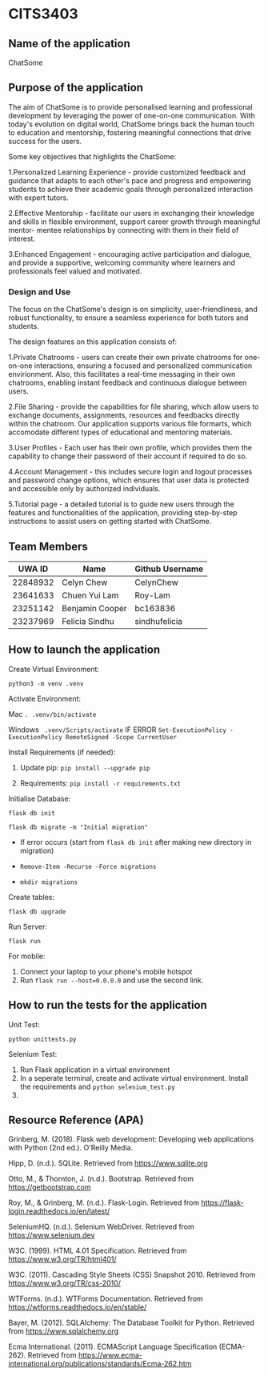 # CITS3403

## Name of the application
ChatSome

## Purpose of the application
The aim of ChatSome is to provide personalised learning and professional development
by leveraging the power of one-on-one communication. With today's evolution on digital world, ChatSome brings back the human touch to education and mentorship, fostering meaningful connections that drive success for the users. 

Some key objectives that highlights the ChatSome: 

1.Personalized Learning Experience - provide customized feedback and guidance that adapts to each other's pace and progress and empowering students to achieve their
academic goals through personalized interaction with expert tutors.

2.Effective Mentorship - facilitate our users in exchanging their knowledge and skills in flexible environment, support career growth through meaningful mentor-
mentee relationships by connecting with them in their field of interest.

3.Enhanced Engagement - encouraging active participation and dialogue, and provide
a supportive, welcoming community where learners and professionals feel valued and
motivated. 

### Design and Use
The focus on the ChatSome's design is on simplicity, user-friendliness, and robust
functionality, to ensure a seamless experience for both tutors and students. 

The design features on this application consists of:

1.Private Chatrooms - users can create their own private chatrooms for one-on-one
interactions, ensuring a focused and personalized communication envirionment. Also,
this facilitates a real-time messaging in their own chatrooms, enabling instant 
feedback and continuous dialogue between users. 

2.File Sharing - provide the capabilities for file sharing, which allow users to 
exchange documents, assignments, resources and feedbacks directly within the 
chatroom. Our application supports various file formarts, which accomodate different
types of educational and mentoring materials.

3.User Profiles - Each user has their own profile, which provides them the capability
to change their password of their account if required to do so. 

4.Account Management - this includes secure login and logout processes and password
change options, which ensures that user data is protected and accessible only by
authorized individuals.

5.Tutorial page - a detailed tutorial is to guide new users through the features
and functionalities of the application, providing step-by-step instructions to assist
users on getting started with ChatSome. 

## Team Members
| UWA ID | Name | Github Username |
| --------------- | --------------- | --------------- |
| 22848932 | Celyn Chew | CelynChew |
| 23641633  | Chuen Yui Lam  | Roy-Lam  |
| 23251142  | Benjamin Cooper | bc163836 |
| 23237969 | Felicia Sindhu | sindhufelicia |

## How to launch the application
Create Virtual Environment:

```python3 -m venv .venv```

Activate Environment:                              

Mac ```. .venv/bin/activate```   

Windows ``` .venv/Scripts/activate```     IF ERROR ```Set-ExecutionPolicy -ExecutionPolicy RemoteSigned -Scope CurrentUser```

Install Requirements (if needed):

1. Update pip: ```pip install --upgrade pip```

2. Requirements: ```pip install -r requirements.txt```

Initialise Database: 

```flask db init```                                

```flask db migrate -m "Initial migration"```  

- If error occurs (start from ```flask db init```  after making new directory in migration)

- ```Remove-Item -Recurse -Force migrations```

- ```mkdir migrations```

Create tables:

```flask db upgrade```

Run Server:

```flask run```

For mobile:

1. Connect your laptop to your phone's mobile hotspot
2. Run ```flask run --host=0.0.0.0``` and use the second link. 

## How to run the tests for the application
Unit Test:

```python unittests.py```

Selenium Test:
1. Run Flask application in a virtual environment
2. In a seperate terminal, create and activate virtual environment. Install the requirements and ```python selenium_test.py```
3. 


## Resource Reference (APA)

Grinberg, M. (2018). Flask web development: Developing web applications with Python (2nd ed.). O'Reilly Media.

Hipp, D. (n.d.). SQLite. Retrieved from https://www.sqlite.org

Otto, M., & Thornton, J. (n.d.). Bootstrap. Retrieved from https://getbootstrap.com

Roy, M., & Grinberg, M. (n.d.). Flask-Login. Retrieved from https://flask-login.readthedocs.io/en/latest/

SeleniumHQ. (n.d.). Selenium WebDriver. Retrieved from https://www.selenium.dev

W3C. (1999). HTML 4.01 Specification. Retrieved from https://www.w3.org/TR/html401/

W3C. (2011). Cascading Style Sheets (CSS) Snapshot 2010. Retrieved from https://www.w3.org/TR/css-2010/

WTForms. (n.d.). WTForms Documentation. Retrieved from https://wtforms.readthedocs.io/en/stable/

Bayer, M. (2012). SQLAlchemy: The Database Toolkit for Python. Retrieved from https://www.sqlalchemy.org

Ecma International. (2011). ECMAScript Language Specification (ECMA-262). Retrieved from https://www.ecma-international.org/publications/standards/Ecma-262.htm
